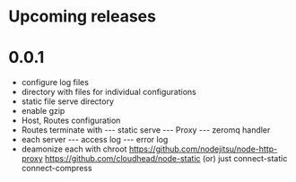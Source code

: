 # Upcoming releases

# 0.0.1
- configure log files
- directory with files for individual configurations
- static file serve directory
- enable gzip
- Host, Routes configuration
- Routes terminate with
--- static serve
--- Proxy
--- zeromq handler
- each server
--- access log
--- error log
- deamonize each with chroot
https://github.com/nodejitsu/node-http-proxy
https://github.com/cloudhead/node-static (or) just connect-static
connect-compress

